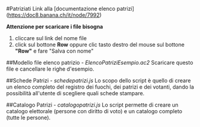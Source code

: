 #Patriziati
Link alla [documentazione elenco patrizi] (https://doc8.banana.ch/it/node/7992) 

**Attenzione per scaricare i file bisogna**

1. cliccare sul link del nome file
2. click sul bottone **Row** oppure clic tasto destro del mouse sul bottone **"Row"** e fare "Salva con nome" 

##Modello file elenco patrizio - *ElencoPatriziEsempio.ac2*
Scaricare questo file e cancellare le righe d'esempio.

##Schede Patrizi - *schedepatrizi.js*
Lo scopo dello script è quello di creare un elenco completo del registro dei fuochi, dei patrizi e dei votanti, dando la possibilità all'utente di scegliere quali schede stampare.

##Catalogo Patrizi - *catalogopatrizi.js*
Lo script permette di creare un catalogo elettorale (persone con diritto di voto) e un catalogo completo (tutte le persone).
